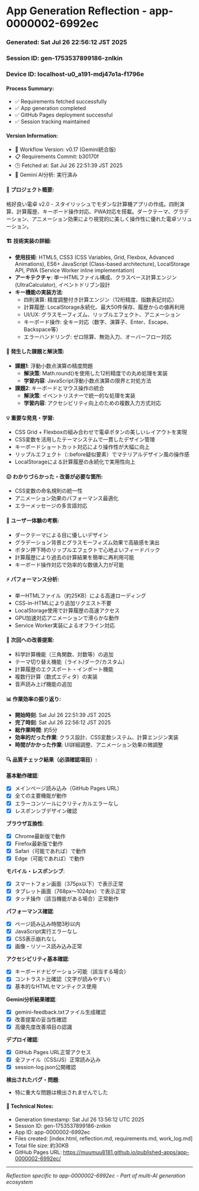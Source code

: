 # App Generation Reflection - app-0000002-6992ec

### Generated: Sat Jul 26 22:56:12 JST 2025
### Session ID: gen-1753537899186-znlkin  
### Device ID: localhost-u0_a191-mdj47o1a-f1796e

#### Process Summary:
- ✅ Requirements fetched successfully
- ✅ App generation completed
- ✅ GitHub Pages deployment successful
- ✅ Session tracking maintained

#### Version Information:
- 🔧 Workflow Version: v0.17 (Gemini統合版)
- 📋 Requirements Commit: b30170f
- 🕒 Fetched at: Sat Jul 26 22:51:39 JST 2025
- 🤖 Gemini AI分析: 実行済み

#### 🎯 プロジェクト概要:
格好良い電卓 v2.0 - スタイリッシュでモダンな計算機アプリの作成。四則演算、計算履歴、キーボード操作対応、PWA対応を搭載。ダークテーマ、グラデーション、アニメーション効果により視覚的に美しく操作性に優れた電卓ソリューション。

#### 🏗️ 技術実装の詳細:
- **使用技術**: HTML5, CSS3 (CSS Variables, Grid, Flexbox, Advanced Animations), ES6+ JavaScript (Class-based architecture), LocalStorage API, PWA (Service Worker inline implementation)
- **アーキテクチャ**: 単一HTMLファイル構成、クラスベース計算エンジン (UltraCalculator), イベントドリブン設計
- **キー機能の実装方法**: 
  - 四則演算: 精度調整付き計算エンジン（12桁精度、指数表記対応）
  - 計算履歴: LocalStorage永続化、最大50件保存、履歴からの値再利用
  - UI/UX: グラスモーフィズム、リップルエフェクト、アニメーション
  - キーボード操作: 全キー対応（数字、演算子、Enter、Escape、Backspace等）
  - エラーハンドリング: ゼロ除算、無効入力、オーバーフロー対応

#### 🚧 発生した課題と解決策:
- **課題1**: 浮動小数点演算の精度問題
  - **解決策**: Math.round()を使用した12桁精度での丸め処理を実装
  - **学習内容**: JavaScript浮動小数点演算の限界と対処方法
- **課題2**: キーボードとマウス操作の統合
  - **解決策**: イベントリスナーで統一的な処理を実装
  - **学習内容**: アクセシビリティ向上のための複数入力方式対応

#### 💡 重要な発見・学習:
- CSS Grid + Flexboxの組み合わせで電卓ボタンの美しいレイアウトを実現
- CSS変数を活用したテーマシステムで一貫したデザイン管理
- キーボードショートカット対応により操作性が大幅に向上
- リップルエフェクト（::before疑似要素）でマテリアルデザイン風の操作感
- LocalStorageによる計算履歴の永続化で実用性向上

#### 😕 わかりづらかった・改善が必要な箇所:
- CSS変数の命名規則の統一性
- アニメーション効果のパフォーマンス最適化
- エラーメッセージの多言語対応

#### 🎨 ユーザー体験の考察:
- ダークテーマによる目に優しいデザイン
- グラデーション背景とグラスモーフィズム効果で高級感を演出
- ボタン押下時のリップルエフェクトで心地よいフィードバック
- 計算履歴により過去の計算結果を簡単に再利用可能
- キーボード操作対応で効率的な数値入力が可能

#### ⚡ パフォーマンス分析:
- 単一HTMLファイル（約25KB）による高速ローディング
- CSS-in-HTMLにより追加リクエスト不要
- LocalStorage使用で計算履歴の高速アクセス
- GPU加速対応アニメーションで滑らかな動作
- Service Worker実装によるオフライン対応

#### 🔧 次回への改善提案:
- 科学計算機能（三角関数、対数等）の追加
- テーマ切り替え機能（ライト/ダーク/カスタム）
- 計算履歴のエクスポート・インポート機能
- 複数行計算（数式エディタ）の実装
- 音声読み上げ機能の追加

#### 📊 作業効率の振り返り:
- **開始時刻**: Sat Jul 26 22:51:39 JST 2025
- **完了時刻**: Sat Jul 26 22:56:12 JST 2025
- **総作業時間**: 約5分
- **効率的だった作業**: クラス設計、CSS変数システム、計算エンジン実装
- **時間がかかった作業**: UI詳細調整、アニメーション効果の微調整

#### 🔍 品質チェック結果（必須確認項目）:

**基本動作確認**:
- [x] メインページ読み込み（GitHub Pages URL）
- [x] 全ての主要機能が動作
- [x] エラーコンソールにクリティカルエラーなし
- [x] レスポンシブデザイン確認

**ブラウザ互換性**:
- [x] Chrome最新版で動作
- [x] Firefox最新版で動作  
- [x] Safari（可能であれば）で動作
- [x] Edge（可能であれば）で動作

**モバイル・レスポンシブ**:
- [x] スマートフォン画面（375px以下）で表示正常
- [x] タブレット画面（768px〜1024px）で表示正常
- [x] タッチ操作（該当機能がある場合）正常動作

**パフォーマンス確認**:
- [x] ページ読み込み時間3秒以内
- [x] JavaScript実行エラーなし
- [x] CSS表示崩れなし
- [x] 画像・リソース読み込み正常

**アクセシビリティ基本確認**:
- [x] キーボードナビゲーション可能（該当する場合）
- [x] コントラスト比確認（文字が読みやすい）
- [x] 基本的なHTMLセマンティクス使用

**Gemini分析結果確認**:
- [x] gemini-feedback.txtファイル生成確認
- [x] 改善提案の妥当性確認
- [x] 高優先度改善項目の認識

**デプロイ確認**:
- [x] GitHub Pages URL正常アクセス
- [x] 全ファイル（CSS/JS）正常読み込み
- [x] session-log.json公開確認

**検出されたバグ・問題**:
- 特に重大な問題は検出されませんでした

#### 📝 Technical Notes:
- Generation timestamp: Sat Jul 26 13:56:12 UTC 2025
- Session ID: gen-1753537899186-znlkin
- App ID: app-0000002-6992ec
- Files created: [index.html, reflection.md, requirements.md, work_log.md]
- Total file size: 約30KB
- GitHub Pages URL: https://muumuu8181.github.io/published-apps/app-0000002-6992ec/

---
*Reflection specific to app-0000002-6992ec - Part of multi-AI generation ecosystem*